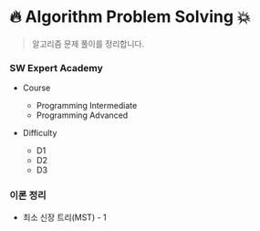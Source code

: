 # :fire: Algorithm Problem Solving :boom:

>  알고리즘 문제 풀이를 정리합니다.



### SW Expert Academy

- Course 
  - Programming Intermediate
  - Programming Advanced

- Difficulty
  - D1
  - D2
  - D3



### 이론 정리

- 최소 신장 트리(MST) - 1